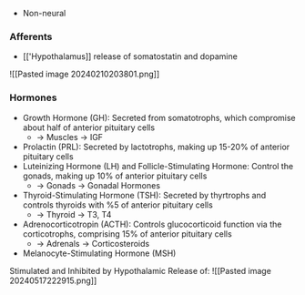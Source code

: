 - Non-neural
### Afferents
- [['Hypothalamus]] release of somatostatin and dopamine

![[Pasted image 20240210203801.png]]

### Hormones
- Growth Hormone (GH): Secreted from somatotrophs, which compromise about half of anterior pituitary cells
	- -> Muscles -> IGF
- Prolactin (PRL): Secreted by lactotrophs, making up 15-20% of anterior pituitary cells
- Luteinizing Hormone (LH) and Follicle-Stimulating Hormone: Control the gonads, making up 10% of anterior pituitary cells
	- -> Gonads -> Gonadal Hormones
- Thyroid-Stimulating Hormone (TSH): Secreted by thyrtrophs and controls thyroids with %5 of anterior pituitary cells
	- -> Thyroid -> T3, T4
- Adrenocorticotropin (ACTH): Controls glucocorticoid function via the corticotrophs, comprising 15% of anterior pituitary cells
	- -> Adrenals -> Corticosteroids
- Melanocyte-Stimulating Hormone (MSH)

Stimulated and Inhibited by Hypothalamic Release of: 
![[Pasted image 20240517222915.png]]